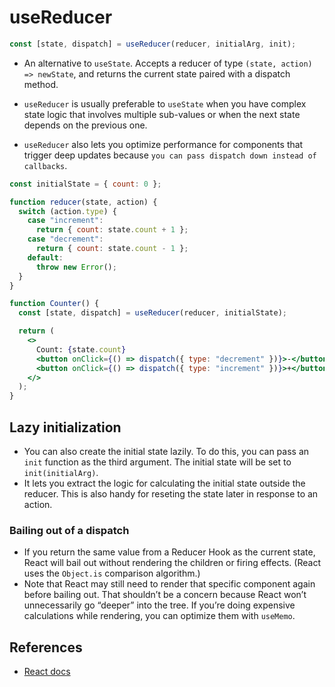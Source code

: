 # useReducer

```jsx
const [state, dispatch] = useReducer(reducer, initialArg, init);
```

- An alternative to `useState`. Accepts a reducer of type `(state, action) => newState`, and returns the current state paired with a dispatch method.

- `useReducer` is usually preferable to `useState` when you have complex state logic that involves multiple sub-values or when the next state depends on the previous one.
- `useReducer` also lets you optimize performance for components that trigger deep updates because `you can pass dispatch down instead of callbacks`.

```jsx
const initialState = { count: 0 };

function reducer(state, action) {
  switch (action.type) {
    case "increment":
      return { count: state.count + 1 };
    case "decrement":
      return { count: state.count - 1 };
    default:
      throw new Error();
  }
}

function Counter() {
  const [state, dispatch] = useReducer(reducer, initialState);

  return (
    <>
      Count: {state.count}
      <button onClick={() => dispatch({ type: "decrement" })}>-</button>
      <button onClick={() => dispatch({ type: "increment" })}>+</button>
    </>
  );
}
```

## Lazy initialization

- You can also create the initial state lazily. To do this, you can pass an `init` function as the third argument. The initial state will be set to `init(initialArg)`.
- It lets you extract the logic for calculating the initial state outside the reducer. This is also handy for reseting the state later in response to an action.

### Bailing out of a dispatch

- If you return the same value from a Reducer Hook as the current state, React will bail out without rendering the children or firing effects. (React uses the `Object.is` comparison algorithm.)
- Note that React may still need to render that specific component again before bailing out. That shouldn’t be a concern because React won’t unnecessarily go “deeper” into the tree. If you’re doing expensive calculations while rendering, you can optimize them with `useMemo`.

## References

- [React docs](https://reactjs.org/)
